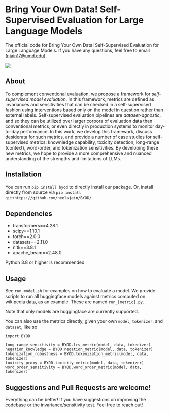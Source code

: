 # Bring Your Own Data! Self-Supervised Evaluation for Large Language Models

The official code for Bring Your Own Data! Self-Supervised Evaluation for Large Language Models.
If you have any questions, feel free to email (<njain17@umd.edu>).


<img src="images/Teaser.png">

## About
To complement conventional evaluation, we propose a framework for _self-supervised model evaluation_. In this framework, metrics are defined as invariances and sensitivities that can be checked in a self-supervised fashion using interventions based only on the model in question rather than external labels. Self-supervised evaluation pipelines are _dataset-agnostic_, and so they can be utilized over larger corpora of evaluation data than conventional metrics, or even directly in production systems to monitor day-to-day performance. In this work, we develop this framework, discuss desiderata for such metrics, and provide a number of case studies for self-supervised metrics: knownledge capability, toxicity detection, long-range (context), word-order, and tokenization sensitivities. By developing these new metrics, we hope to provide a more comprehensive and nuanced understanding of the strengths and limitations of LLMs.

## Installation

You can run `pip install byod` to directly install our package. Or, install directly from source via `pip install git+https://github.com/neelsjain/BYOD/`.

## Dependencies

* transformers==4.28.1
* scipy==1.10.1
* torch==2.0.0
* datasets==2.11.0
* nltk==3.8.1
* apache_beam==2.48.0

Python 3.8 or higher is recommended

## Usage

See `run_model.sh` for examples on how to evaluate a model. We provide scripts to run all huggingface models against metrics computed on wikipedia data, as an example. These are named `run_[metric].py`.

Note that only models are huggingface are currently supported.


You can also use the metrics directly, given your own `model`, `tokenizer`, and `dataset`, like so
```
import BYOD

long_range_sensitivity = BYOD.lrs_metric(model, data, tokenizer)
negation_knowledge = BYOD.negation_metric(model, data, tokenizer)
tokenization_robustness = BYOD.tokenization_metric(model, data, tokenizer)
toxicity_proxy = BYOD.toxicity_metric(model, data, tokenizer)
word_order_sensitivity = BYOD.word_order_metric(model, data, tokenizer)
```


## Suggestions and Pull Requests are welcome!
Everything can be better! If you have suggestions on improving the codebase or the invariance/sensitivity test. Feel free to reach out!
